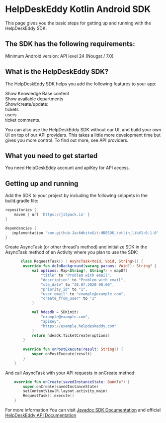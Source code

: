 HelpDeskEddy Kotlin Android SDK
==================

This page gives you the basic steps for getting up and running with the HelpDeskEddy SDK.

## The SDK has the following requirements:

Minimum Android version: API level 24 (Nougat / 7.0)

## What is the HelpDeskEddy SDK?
The HelpDeskEddy SDK helps you add the following features to your app:

Show Knowledge Base content<br/>
Show available departments<br/>
Show/create/update:<br/>
tickets<br/>
users<br/>
ticket comments.

You can also use the HelpDeskEddy SDK without our UI, and build your own UI on top of our API providers. This takes a little more development time but gives you more control. To find out more, see API providers.

## What you need to get started
You need HelpDeskEddy account and apiKey for API access. 

## Getting up and running
Add the SDK to your project by including the following snippets in the build.gradle file:
```groovy
repositories {
    maven { url 'https://jitpack.io' }
}
```
```groovy
dependencies {
   implementation 'com.github.JackWhiteGit:HDESDK_kotlin_libV1:0.1.0'
}
```
Create AsyncTask (or other thread's method) and initialize SDK in the AsyncTask method of an Activity where you plan to use the SDK:

```kotlin
       class RequestTask() : AsyncTask<Void, Void, String>() {
        override fun doInBackground(vararg params: Void?): String? {
            val options: Map<String?, String?> = mapOf(
                "title" to "Problem with email",
                "description" to "Problem with email",
                "sla_date" to "20.07.2020 00:00",
                "priority_id" to "1",
                "user_email" to "example@example.com",
                "create_from_user" to "1"
            )

            val hdesdk = SDKinit(
                "example@example.com",
                "apiKey",
                "https://example.helpdeskeddy.com"
            )
            return hdesdk.TicketCreate(options)
        }
      
        override fun onPostExecute(result: String?) {
            super.onPostExecute(result)
        }
    }
```

And call AsyncTask with your API requests in onCreate method:

```kotlin
    override fun onCreate(savedInstanceState: Bundle?) {
        super.onCreate(savedInstanceState)
        setContentView(R.layout.activity_main)
        RequestTask().execute()
    }
```   
For more information You can visit [Javadoc SDK Documentation](http://eddyplugins.com/docs/HDE_KOTLIN_SDK/index.html) and official [HelpDeskEddy API Documentation](https://helpdeskeddy.ru/api.html)
